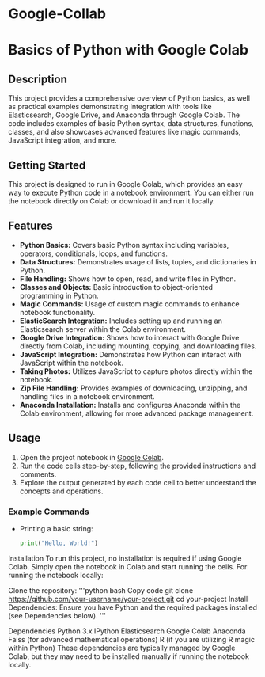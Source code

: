 # Google-Collab

# Basics of Python with Google Colab

## Description
This project provides a comprehensive overview of Python basics, as well as practical examples demonstrating integration with tools like Elasticsearch, Google Drive, and Anaconda through Google Colab. The code includes examples of basic Python syntax, data structures, functions, classes, and also showcases advanced features like magic commands, JavaScript integration, and more.


## Getting Started
This project is designed to run in Google Colab, which provides an easy way to execute Python code in a notebook environment. You can either run the notebook directly on Colab or download it and run it locally.

## Features
- **Python Basics:** Covers basic Python syntax including variables, operators, conditionals, loops, and functions.
- **Data Structures:** Demonstrates usage of lists, tuples, and dictionaries in Python.
- **File Handling:** Shows how to open, read, and write files in Python.
- **Classes and Objects:** Basic introduction to object-oriented programming in Python.
- **Magic Commands:** Usage of custom magic commands to enhance notebook functionality.
- **ElasticSearch Integration:** Includes setting up and running an Elasticsearch server within the Colab environment.
- **Google Drive Integration:** Shows how to interact with Google Drive directly from Colab, including mounting, copying, and downloading files.
- **JavaScript Integration:** Demonstrates how Python can interact with JavaScript within the notebook.
- **Taking Photos:** Utilizes JavaScript to capture photos directly within the notebook.
- **Zip File Handling:** Provides examples of downloading, unzipping, and handling files in a notebook environment.
- **Anaconda Installation:** Installs and configures Anaconda within the Colab environment, allowing for more advanced package management.

## Usage
1. Open the project notebook in [Google Colab](https://colab.research.google.com/).
2. Run the code cells step-by-step, following the provided instructions and comments.
3. Explore the output generated by each code cell to better understand the concepts and operations.

### Example Commands
- Printing a basic string:
  ```python
  print("Hello, World!")


Installation
To run this project, no installation is required if using Google Colab. Simply open the notebook in Colab and start running the cells. For running the notebook locally:

Clone the repository:
'''python
bash
Copy code
git clone https://github.com/your-username/your-project.git
cd your-project
Install Dependencies: Ensure you have Python and the required packages installed (see Dependencies below).
'''

Dependencies
Python 3.x
IPython
Elasticsearch
Google Colab
Anaconda
Faiss (for advanced mathematical operations)
R (if you are utilizing R magic within Python)
These dependencies are typically managed by Google Colab, but they may need to be installed manually if running the notebook locally.
